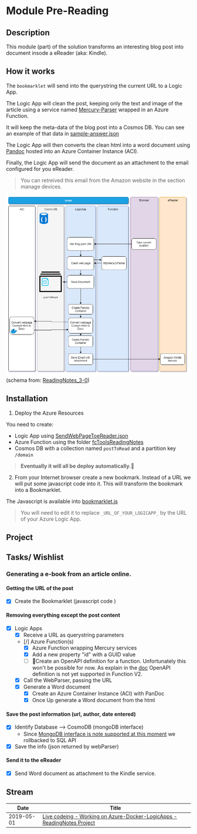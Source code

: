 # Module Pre-Reading

## Description

This module (part) of the solution transforms an interesting blog post into document insode a eReader (aka: Kindle).

## How it works

The `bookmarklet` will send into the querystring the current URL to a Logic App.

The Logic App will clean the post, keeping only the text and image of the article using a service named [Mercury-Parser](https://github.com/postlight/mercury-parser) wrapped in an Azure Function.

It will keep the meta-data of the blog post into a Cosmos DB. You can see an example of that data in [sample-answer.json](fcToolsReadingNotes/HttpMercuryParser/sample-answer.json)

The Logic App will then converts the clean html into a word document using [Pandoc](https://pandoc.org/) hosted into an Azure Container Instance (ACI). 

Finally, the Logic App will send the document as an attachment to the email configured for you eReader.

> You can retreived this email from the Amazon website in the section manage devices.

![GettingPostToEReader][GettingPostToEReader]
(schema from: [ReadingNotes_3-0](../draw_io/ReadingNotes_3-0.html))

## Installation

1. Deploy the Azure Resources

  You need to create:

  - Logic App using [SendWebPageToeReader.json](LogicApps/SendWebPageToeReader.json)
  - Azure Function using the folder [fcToolsReadingNotes](fcToolsReadingNotes)
  - Cosmos DB with a collection named `postToRead` and a partition key `/domain`

  > **Eventually it will all be deploy automatically.**🤞

2. From your Internet browser create a new bookmark. Instead of a URL we will put some javascript code into it. This will transform the bookmark into a Bookmarklet. 

  The Javascript is available into [bookmarklet.js](bookmarklet.js)

  > You will need to edit it to replace `_URL_OF_YOUR_LOGICAPP_` by the URL of your Azure Logic App.

## Project

## Tasks/ Wishlist

### Generating a e-book from an article online.

#### Getting the URL of the post

- [X] Create the Bookmarklet (javascript code )

#### Removing everything except the post content

- [X] Logic Apps
   - [x] Receive a URL as querystring parameters
   - [/] Azure Function(s)
      - [x] Azure Function wrapping Mercury services
      - [x] Add a new property "id" with a GUID value
      - [ ] 🚧Create an OpenAPI definition for a function. Unfortunately this won't be possible for now. As explain in the [doc](https://docs.microsoft.com/en-us/azure/azure-functions/functions-openapi-definition) OpenAPI definition is not yet supported in Function V2.
   - [x] Call the WebParser, passing the URL
   - [X] Generate a Word document
     - [X] Create an Azure Container Instance (ACI) with PanDoc
     - [X] Once Up generate a Word document from the html

#### Save the post information (url, author, date entered)

 - [x] Identify Database --> CosmoDB (mongoDB interface)
   - Since [MongoDB interface is note supported at this moment](https://docs.microsoft.com/en-us/connectors/documentdb/) we rollbacked to SQL API
 - [x] Save the info (json returned by webParser)

#### Send it to the eReader

- [X] Send Word document as attachment to the Kindle service.



## Stream

| Date | Title | 
|------|-------|
| 2019-05-01 | [Live codeing - Working on Azure-Docker-LogicApps - ReadingNotes Project](https://www.twitch.tv/videos/418862208?filter=archives&sort=time) |

[GettingPostToEReader]: medias/GettingPostToEReader.png 'Getting the post to the eReader'
